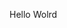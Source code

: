 Hello Wolrd




































































































































































































































































































































































































































































































































































































































































































































































































































































































































































































































































































































































































































































































































































































































































































































































































































































































































































































































